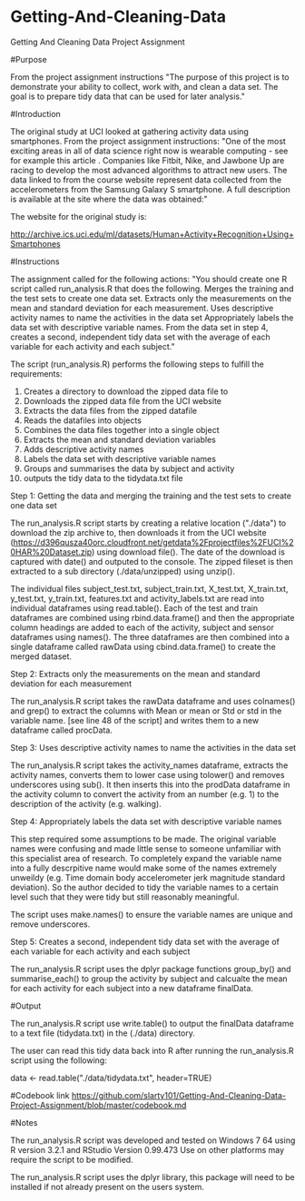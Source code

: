 # Getting-And-Cleaning-Data
Getting And Cleaning Data Project Assignment

#Purpose

From the project assignment instructions "The purpose of this project is to demonstrate your ability to collect, work with, and clean a data set. The goal is to prepare tidy data that can be used for later analysis."

#Introduction

The original study at UCI looked at gathering activity data using smartphones. From the project assignment instructions: "One of the most exciting areas in all of data science right now is wearable computing - see for example this article . Companies like Fitbit, Nike, and Jawbone Up are racing to develop the most advanced algorithms to attract new users. The data linked to from the course website represent data collected from the accelerometers from the Samsung Galaxy S smartphone. A full description is available at the site where the data was obtained:"

The website for the original study is:

http://archive.ics.uci.edu/ml/datasets/Human+Activity+Recognition+Using+Smartphones

#Instructions

The assignment called for the following actions:
"You should create one R script called run_analysis.R that does the following. 
Merges the training and the test sets to create one data set.
Extracts only the measurements on the mean and standard deviation for each measurement. 
Uses descriptive activity names to name the activities in the data set
Appropriately labels the data set with descriptive variable names. 
From the data set in step 4, creates a second, independent tidy data set with the average of each variable for each activity and each subject."

The script (run_analysis.R) performs the following steps to fulfill the requirements:

1. Creates a directory to download the zipped data file to
2. Downloads the zipped data file from the UCI website
3. Extracts the data files from the zipped datafile
4. Reads the datafiles into objects
5. Combines the data files together into a single object
6. Extracts the mean and standard deviation variables
7. Adds descriptive activity names
8. Labels the data set with descriptive variable names
9. Groups and summarises the data by subject and activity
10. outputs the tidy data to the tidydata.txt file

Step 1: Getting the data and merging the training and the test sets to create one data set

The run_analysis.R script starts by creating a relative location ("./data") to download the zip archive to, then downloads it from the UCI website (https://d396qusza40orc.cloudfront.net/getdata%2Fprojectfiles%2FUCI%20HAR%20Dataset.zip) using download file(). The date  of the download is captured with date() and outputed to the console. The zipped fileset is then extracted to a sub directory (./data/unzipped) using unzip().

The individual files subject_test.txt, subject_train.txt, X_test.txt, X_train.txt, y_test.txt, y_train.txt, features.txt and activity_labels.txt are read into individual dataframes using read.table(). Each of the test and train dataframes are combined using rbind.data.frame() and then the appropriate column headings are added to each of the activity, subject and sensor dataframes using names(). The three dataframes are then combined into a single dataframe called rawData using cbind.data.frame() to create the merged dataset.

Step 2: Extracts only the measurements on the mean and standard deviation for each measurement

The run_analysis.R script takes the rawData dataframe and uses colnames() and grep() to extract the columns with Mean or mean or Std or std in the variable name. [see line 48 of the script] and writes them to a new dataframe called procData.

Step 3: Uses descriptive activity names to name the activities in the data set

The run_analysis.R script takes the activity_names dataframe, extracts the activity names, converts them to lower case using tolower() and removes underscores using sub(). It then inserts this into the prodData dataframe in the activity column to convert the activity from an number (e.g. 1) to the description of the activity (e.g. walking).

Step 4: Appropriately labels the data set with descriptive variable names

This step required some assumptions to be made. The original variable names were confusing and made little sense to someone unfamiliar with this specialist area of research. To completely expand the variable name into a fully descrpitive name would make some of the names extremely unweildy (e.g. Time domain body accelerometer jerk magnitude standard deviation). So the author decided to tidy the variable names to a certain level such that they were tidy but still reasonably meaningful.

The script uses make.names() to ensure the variable names are unique and remove underscores.

Step 5: Creates a second, independent tidy data set with the average of each variable for each activity and each subject

The run_analysis.R script uses the dplyr package functions group_by() and summarise_each() to group the activity by subject and calcualte the mean for each activity for each subject into a new dataframe finalData.  

#Output

The run_analysis.R script use write.table() to output the finalData dataframe to a text file (tidydata.txt) in the (./data) directory.

The user can read this tidy data back into R after running the run_analysis.R script using the following:

data <- read.table("./data/tidydata.txt", header=TRUE)

#Codebook link
https://github.com/slarty101/Getting-And-Cleaning-Data-Project-Assignment/blob/master/codebook.md

#Notes

The run_analysis.R script was developed and tested on Windows 7 64 using R version 3.2.1 and RStudio Version 0.99.473
Use on other platforms may require the script to be modified.

The run_analysis.R script uses the dplyr library, this package will need to be installed if not already present on the users system.

